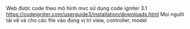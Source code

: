 Web được code theo mô hình mvc sử dụng code igniter 3.1
https://codeigniter.com/userguide3/installation/downloads.html
Mọi người tải về và cho các file vào đúng vị trí view, controller, model 

